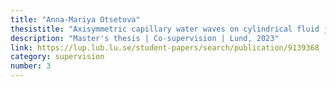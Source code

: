 ```yaml
---
title: "Anna-Mariya Otsetova"
thesistitle: "Axisymmetric capillary water waves on cylindrical fluid jets"
description: "Master's thesis | Co-supervision | Lund, 2023"
link: https://lup.lub.lu.se/student-papers/search/publication/9139368
category: supervision
number: 3
---
```


